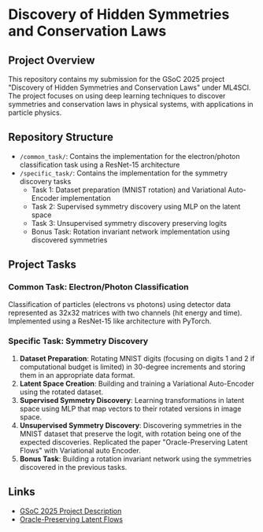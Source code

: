 # Discovery of Hidden Symmetries and Conservation Laws

## Project Overview
This repository contains my submission for the GSoC 2025 project "Discovery of Hidden Symmetries and Conservation Laws" under ML4SCI. The project focuses on using deep learning techniques to discover symmetries and conservation laws in physical systems, with applications in particle physics.

## Repository Structure
- `/common_task/`: Contains the implementation for the electron/photon classification task using a ResNet-15 architecture
- `/specific_task/`: Contains the implementation for the symmetry discovery tasks
  - Task 1: Dataset preparation (MNIST rotation) and Variational Auto-Encoder implementation
  - Task 2: Supervised symmetry discovery using MLP on the latent space
  - Task 3: Unsupervised symmetry discovery preserving logits
  - Bonus Task: Rotation invariant network implementation using discovered symmetries

## Project Tasks

### Common Task: Electron/Photon Classification
Classification of particles (electrons vs photons) using detector data represented as 32x32 matrices with two channels (hit energy and time). Implemented using a ResNet-15 like architecture with PyTorch.

### Specific Task: Symmetry Discovery
1. **Dataset Preparation**: Rotating MNIST digits (focusing on digits 1 and 2 if computational budget is limited) in 30-degree increments and storing them in an appropriate data format.
2. **Latent Space Creation**: Building and training a Variational Auto-Encoder using the rotated dataset.
3. **Supervised Symmetry Discovery**: Learning transformations in latent space using MLP that map vectors to their rotated versions in image space.
4. **Unsupervised Symmetry Discovery**: Discovering symmetries in the MNIST dataset that preserve the logit, with rotation being one of the expected discoveries. Replicated the paper "Oracle-Preserving Latent Flows" with Variational auto Encoder.
5. **Bonus Task**: Building a rotation invariant network using the symmetries discovered in the previous tasks.

## Links
- [GSoC 2025 Project Description](https://ml4sci.org/gsoc/2025/proposal_E2E8.html)
- [Oracle-Preserving Latent Flows](https://arxiv.org/abs/2302.00806)